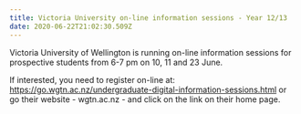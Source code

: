 ```yaml
---
title: Victoria University on-line information sessions - Year 12/13
date: 2020-06-22T21:02:30.509Z
---
```

Victoria University of Wellington is running on-line information sessions for prospective students from 6-7 pm on 10, 11 and 23 June. 

If interested, you need to register on-line at:
https://go.wgtn.ac.nz/undergraduate-digital-information-sessions.html or go their website - wgtn.ac.nz - and click on the link on their home page.